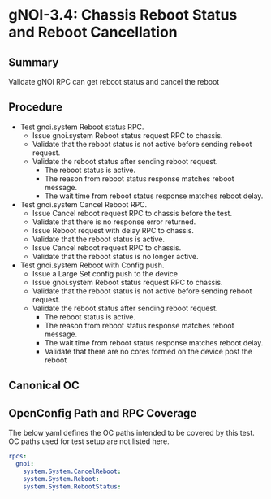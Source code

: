 # gNOI-3.4: Chassis Reboot Status and Reboot Cancellation

## Summary

Validate gNOI RPC can get reboot status and cancel the reboot

## Procedure

*   Test gnoi.system Reboot status RPC.
    *   Issue gnoi.system Reboot status request RPC to chassis.
    *   Validate that the reboot status is not active before sending reboot request.
    *   Validate the reboot status after sending reboot request.
        *   The reboot status is active.
        *   The reason from reboot status response matches reboot message.
        *   The wait time from reboot status response matches reboot delay.
*   Test gnoi.system Cancel Reboot RPC.
    *   Issue Cancel reboot request RPC to chassis before the test.
    *   Validate that there is no response error returned.
    *   Issue Reboot request with delay RPC to chassis.
    *   Validate that the reboot status is active.
    *   Issue Cancel reboot request RPC to chassis.
    *   Validate that the reboot status is no longer active.
*   Test gnoi.system Reboot with Config push.
    *   Issue a Large Set config push to the device
    *   Issue gnoi.system Reboot status request RPC to chassis.
    *   Validate that the reboot status is not active before sending reboot request.
    *   Validate the reboot status after sending reboot request.
        *   The reboot status is active.
        *   The reason from reboot status response matches reboot message.
        *   The wait time from reboot status response matches reboot delay.
        *   Validate that there are no cores formed on the device post the reboot

## Canonical OC

## OpenConfig Path and RPC Coverage

The below yaml defines the OC paths intended to be covered by this test.  OC paths used for test setup are not listed here.

```yaml
rpcs:
  gnoi:
    system.System.CancelReboot:
    system.System.Reboot:
    system.System.RebootStatus:
```

